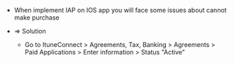 
* When implement IAP on IOS app you will face some issues about cannot make purchase

* => Solution
  * Go to ItuneConnect > Agreements, Tax, Banking > Agreements > Paid Applications > Enter information > Status "Active"
